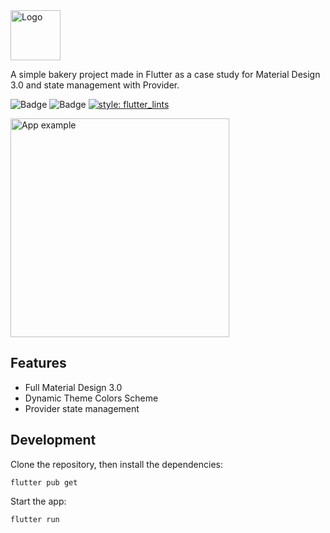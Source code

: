 <img src="https://user-images.githubusercontent.com/22013558/206804719-1a3ff386-4ed4-4e9f-a8b3-d212611207f5.png" height="80" alt="Logo" />

A simple bakery project made in Flutter as a case study for Material Design 3.0 and state management with Provider.

![Badge](https://img.shields.io/github/stars/brsHunterX/md_bakery_shop)
![Badge](https://img.shields.io/static/v1?label=version&message=1.0.0&color=orange)
[![style: flutter_lints](https://img.shields.io/badge/style-flutter__lints-4BC0F5.svg)](https://pub.dev/packages/flutter_lints)

<img src="https://user-images.githubusercontent.com/22013558/206801197-e2f7aa71-aced-4ae2-87b7-baf4d4006b2b.gif" height="350" alt="App example" />

## Features

- Full Material Design 3.0
- Dynamic Theme Colors Scheme
- Provider state management

## Development

Clone the repository, then install the dependencies:

    flutter pub get

Start the app:

    flutter run
